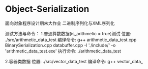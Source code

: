 # Object-Serialization
面向对象程序设计期末大作业 二进制序列化与XML序列化

测试方法与命令：
1.普通算数数据(is_arithmetic = true)测试
  位置: ./src/arithmetic_data_test
  编译命令: g++ arithmetic_data_test.cpp BinarySerialization.cpp databuffer.cpp -I './include/' -o 'arithmetic_data_test.exe'
  执行命令: ./arithmetic_data_test

2.容器类数据 
  位置: ./src/vector_data_test
  编译命令: g++ vector_data_